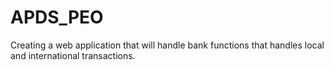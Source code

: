 # APDS_PEO
Creating a web application that will handle bank functions that handles local and international transactions.
